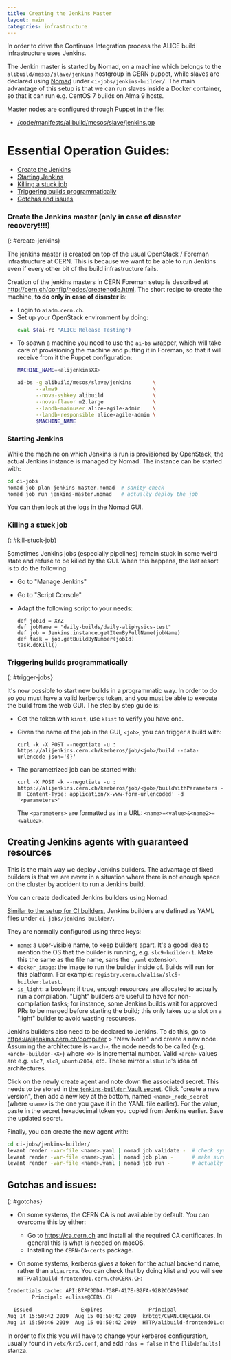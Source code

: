 ```yaml
---
title: Creating the Jenkins Master
layout: main
categories: infrastructure
---
```


In order to drive the Continuos Integration process the ALICE build infrastructure uses Jenkins. 

The Jenkin master is started by Nomad, on a machine which belongs to the `alibuild/mesos/slave/jenkins` hostgroup in CERN puppet, while slaves are declared using [Nomad]({{site.baseurl}}/infrastructure-nomad) under `ci-jobs/jenkins-builder/`.
The main advantage of this setup is that we can run slaves inside a Docker container, so that it can run e.g. CentOS 7 builds on Alma 9 hosts.

Master nodes are configured through Puppet in the file:

- [/code/manifests/alibuild/mesos/slave/jenkins.pp](https://gitlab.cern.ch/ai/it-puppet-hostgroup-alibuild/blob/master/code/manifests/mesos/slave/jenkins.pp)

# Essential Operation Guides:

* [Create the Jenkins](#create-jenkins)
* [Starting Jenkins](#starting-jenkins)
* [Killing a stuck job](#kill-stuck-job)
* [Triggering builds programmatically](#trigger-jobs)
* [Gotchas and issues](#gotchas)

### Create the Jenkins master (only in case of disaster recovery!!!!)
{: #create-jenkins}

The jenkins master is created on top of the usual OpenStack / Foreman
infrastructure at CERN. This is because we want to be able to run Jenkins even
if every other bit of the build infrastructure fails.

Creation of the jenkins masters in CERN Foreman setup is described at
<http://cern.ch/config/nodes/createnode.html>. The short recipe to create the machine,
**to do only in case of disaster** is:

- Login to `aiadm.cern.ch`.
- Set up your OpenStack environment by doing:
  ```bash
  eval $(ai-rc "ALICE Release Testing")
  ```
- To spawn a machine you need to use the `ai-bs` wrapper, which will take
  care of provisioning the machine and putting it in Foreman, so that it will
  receive from it the Puppet configuration:
  ```bash
  MACHINE_NAME=<alijenkinsXX>

  ai-bs -g alibuild/mesos/slave/jenkins       \
        --alma9                               \
        --nova-sshkey alibuild                \
        --nova-flavor m2.large                \
        --landb-mainuser alice-agile-admin    \
        --landb-responsible alice-agile-admin \
        $MACHINE_NAME
  ```

### Starting Jenkins

While the machine on which Jenkins is run is provisioned by OpenStack, the actual Jenkins instance is managed by Nomad.
The instance can be started with:

```bash
cd ci-jobs
nomad job plan jenkins-master.nomad  # sanity check
nomad job run jenkins-master.nomad   # actually deploy the job
```

You can then look at the logs in the Nomad GUI.

### Killing a stuck job
{: #kill-stuck-job}

Sometimes Jenkins jobs (especially pipelines) remain stuck in some weird state
and refuse to be killed by the GUI. When this happens, the last resort is to do the following:

* Go to "Manage Jenkins"
* Go to "Script Console"
* Adapt the following script to your needs:

      def jobId = XYZ
      def jobName = "daily-builds/daily-aliphysics-test"
      def job = Jenkins.instance.getItemByFullName(jobName)
      def task = job.getBuildByNumber(jobId)
      task.doKill()

### Triggering builds programmatically
{: #trigger-jobs}

It's now possible to start new builds in a programmatic way. In order to do so you must
have a valid kerberos token, and you must be able to execute the build from the web GUI.
The step by step guide is:

* Get the token with `kinit`, use `klist` to verify you have one.
* Given the name of the job in the GUI, `<job>`, you can trigger a build with:
      
      curl -k -X POST --negotiate -u : https://alijenkins.cern.ch/kerberos/job/<job>/build --data-urlencode json='{}'

* The parametrized job can be started with:

      curl -X POST -k --negotiate -u : https://alijenkins.cern.ch/kerberos/job/<job>/buildWithParameters -H 'Content-Type: application/x-www-form-urlencoded' -d '<parameters>'

  The `<parameters>` are formatted as in a URL: `<name>=<value>&<name2>=<value2>`.

## Creating Jenkins agents with guaranteed resources

This is the main way we deploy Jenkins builders.
The advantage of fixed builders is that we are never in a situation where there is not enough space on the cluster by accident to run a Jenkins build.

You can create dedicated Jenkins builders using Nomad.

[Similar to the setup for CI builders]({{site.baseurl}}/infrastructure-nomad#complex-templated-job-declarations-eg-ci),
Jenkins builders are defined as YAML files under `ci-jobs/jenkins-builder/`.

They are normally configured using three keys:

- `name`: a user-visible name, to keep builders apart. It's a good idea to mention the OS that the builder is running, e.g. `slc9-builder-1`.
  Make this the same as the file name, sans the `.yaml` extension.
- `docker_image`: the image to run the builder inside of.
  Builds will run for this platform.
  For example: `registry.cern.ch/alisw/slc9-builder:latest`.
- `is_light`: a boolean; if true, enough resources are allocated to actually run a compilation.
  "Light" builders are useful to have for non-compilation tasks; for instance, some Jenkins builds wait for approved PRs to be merged before starting the build; this only takes up a slot on a "light" builder to avoid wasting resources.

Jenkins builders also need to be declared to Jenkins.
To do this, go to <https://alijenkins.cern.ch/computer> > "New Node" and create a new node.
Assuming the architecture is `<arch>`, the node needs to be called (e.g. `<arch>-builder-<X>`) where `<X>` is incremental number.
Valid `<arch>` values are e.g. `slc7`, `slc8`, `ubuntu2004`, etc. These mirror `aliBuild`'s idea of architectures.

Click on the newly create agent and note down the associated secret.
This needs to be stored in [the `jenkins-builder` Vault secret](https://alivault.cern.ch/ui/vault/secrets/kv/kv/jenkins-builder/details).
Click "create a new version", then add a new key at the bottom, named `<name>_node_secret` (where `<name>` is the one you gave it in the YAML file earlier).
For the value, paste in the secret hexadecimal token you copied from Jenkins earlier.
Save the updated secret.

Finally, you can create the new agent with:

```bash
cd ci-jobs/jenkins-builder/
levant render -var-file <name>.yaml | nomad job validate -  # check syntax
levant render -var-file <name>.yaml | nomad job plan -      # make sure job can be scheduled
levant render -var-file <name>.yaml | nomad job run -       # actually run job
```

## Gotchas and issues:
{: #gotchas}

* On some systems, the CERN CA is not available by default. You can overcome this by either:
  * Go to <https://ca.cern.ch> and install all the required CA certificates. In general this is what is needed on macOS.
  * Installing the `CERN-CA-certs` package.

* On some systems, kerberos gives a token for the actual backend name, rather than `aliaurora`. You can check that by doing klist and you will see `HTTP/alibuild-frontend01.cern.ch@CERN.CH`:

```bash
Credentials cache: API:B7FC3DD4-738F-417E-B2FA-92B2CCA9590C
        Principal: eulisse@CERN.CH

  Issued                Expires               Principal
Aug 14 15:50:42 2019  Aug 15 01:50:42 2019  krbtgt/CERN.CH@CERN.CH
Aug 14 15:50:46 2019  Aug 15 01:50:42 2019  HTTP/alibuild-frontend01.cern.ch@CERN.CH
```

In order to fix this you will have to change your kerberos configuration, usually found in `/etc/krb5.conf`, and add `rdns = false` in the `[libdefaults]` stanza.
